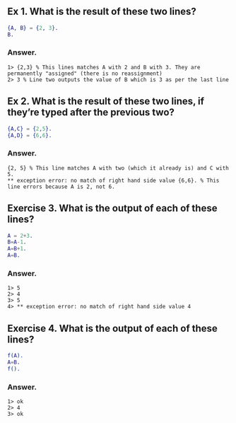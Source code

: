 ## Ex 1. What is the result of these two lines?

```erl
{A, B} = {2, 3}.
B.
```

### Answer.

```
1> {2,3} % This lines matches A with 2 and B with 3. They are permanently "assigned" (there is no reassignment)
2> 3 % Line two outputs the value of B which is 3 as per the last line
```

## Ex 2. What is the result of these two lines, if they’re typed after the previous two?

```erl
{A,C} = {2,5}.
{A,D} = {6,6}.
```

### Answer.

```
{2, 5} % This line matches A with two (which it already is) and C with 5.
** exception error: no match of right hand side value {6,6}. % This line errors because A is 2, not 6.
```

## Exercise 3. What is the output of each of these lines?

```erl
A = 2+3.
B=A-1.
A=B+1.
A=B.
```

### Answer.

```
1> 5
2> 4
3> 5
4> ** exception error: no match of right hand side value 4
```

## Exercise 4. What is the output of each of these lines?

```erl
f(A).
A=B.
f().
```

### Answer.

```
1> ok
2> 4
3> ok
```
